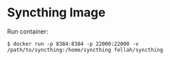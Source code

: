 # Syncthing Image

Run container:

```
$ docker run -p 8384:8384 -p 22000:22000 -v /path/to/syncthing:/home/syncthing fellah/syncthing
```
